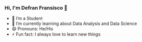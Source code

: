 ### Hi, I'm Defran Fransisco 👋

- 🔭 I’m a Student 
- 🌱 I’m currently learning about Data Analysis and Data Science
- 😄 Pronouns: He/His
- ⚡ Fun fact: I always love to learn new things
